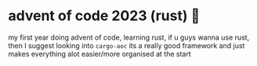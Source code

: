 # advent of code 2023 (rust) 🦀

my first year doing advent of code, learning rust, if u guys wanna use rust, then I suggest looking into `cargo-aoc` its a really good framework and just makes everything alot easier/more organised at the start
